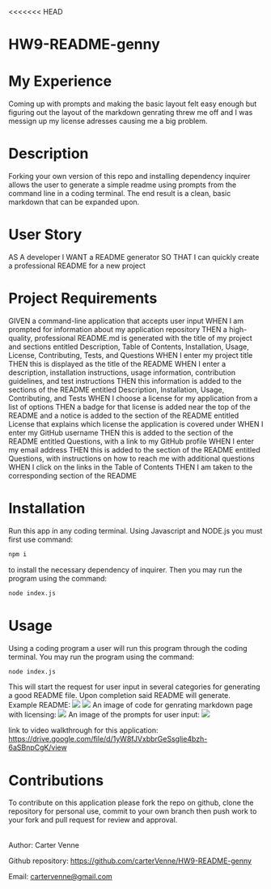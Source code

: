 <<<<<<< HEAD
# HW9-README-genny

# My Experience
Coming up with prompts and making the basic layout felt easy enough but figuring out the layout of the markdown genrating threw me off and I was messign up my license adresses causing me a big problem.

# Description
Forking your own version of this repo and installing dependency inquirer allows the user to generate a simple readme using prompts from the command line in a coding terminal. The end result is a clean, basic markdown that can be expanded upon.

# User Story
AS A developer
I WANT a README generator
SO THAT I can quickly create a professional README for a new project

# Project Requirements
GIVEN a command-line application that accepts user input
WHEN I am prompted for information about my application repository
THEN a high-quality, professional README.md is generated with the title of my project and sections entitled Description, Table of Contents, Installation, Usage, License, Contributing, Tests, and Questions
WHEN I enter my project title
THEN this is displayed as the title of the README
WHEN I enter a description, installation instructions, usage information, contribution guidelines, and test instructions
THEN this information is added to the sections of the README entitled Description, Installation, Usage, Contributing, and Tests
WHEN I choose a license for my application from a list of options
THEN a badge for that license is added near the top of the README and a notice is added to the section of the README entitled License that explains which license the application is covered under
WHEN I enter my GitHub username
THEN this is added to the section of the README entitled Questions, with a link to my GitHub profile
WHEN I enter my email address
THEN this is added to the section of the README entitled Questions, with instructions on how to reach me with additional questions
WHEN I click on the links in the Table of Contents
THEN I am taken to the corresponding section of the README

# Installation
Run this app in any coding terminal. Using Javascript and NODE.js you must first use command:
```bash
npm i
```
to install the necessary dependency of inquirer. Then you may run the program using the command:
 ```bash
node index.js
```
# Usage
Using a coding program a user will run this program through the coding terminal. You may run the program using the command:
 ```bash
node index.js
```
This will start the request for user input in several categories for generating a good README file. Upon completion said README will generate.
<br>
Example README: <img src="readme/readmeex1.png">
<img src="readme/readmeex2.png">
An image of code for genrating markdown page with licensing:
<img src="readme/markdown-license.png">
An image of the prompts for user input:
<img src="readme/prompts.png">

link to video walkthrough for this application: https://drive.google.com/file/d/1yW8fJVxbbrGeSsglie4bzh-6aSBnpCgK/view

# Contributions
To contribute on this application please fork the repo on github, clone the repository for personal use, commit to your own branch then push work to your fork and pull request for review and approval.

######
Author: Carter Venne

Github repository: https://github.com/carterVenne/HW9-README-genny

Email: cartervenne@gmail.com
